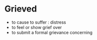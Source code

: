 # Grieved

- to cause to suffer : distress
- to feel or show grief over
- to submit a formal grievance concerning